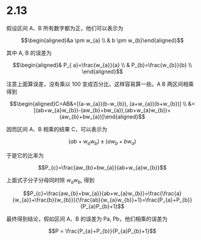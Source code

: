 # 2.13

假设区间 A、B 所有数字都为正，他们可以表示为

$$\begin{aligned}&a \pm w_{a} \\
& b \pm w_{b}\end{aligned}$$

其中 A, B 的误差为

$$\begin{aligned}& P_{ a}=\frac{w_{a}}{a} \\
& P_{b}=\frac{w_{b}}{b} \\
\end{aligned}$$

注意上面算误差，没有乘以 100 变成百分比，这样容易算一些。A B 两区间相乘得到

$$\begin{aligned}C=AB&=[(a-w_{a})(b-w_{b}), (a+w_{a})(b+w_{b})] \\
&= [(ab+w_{a}w_{b})-(aw_{b}+bw_{a}),(ab+w_{a}w_{b})+(aw_{b}+bw_{a})]\end{aligned}$$

因而区间 A、B 相乘的结果 C，可以表示为

$$(ab+w_{a}w_{b})\pm(aw_{b}+bw_{a})$$

于是它的比率为

$$P_{c}=\frac{aw_{b}+bw_{a}}{ab+w_{a}w_{b}}$$

上面式子分子分母同时除 $w_{a}w_{b}$, 得到

$$P_{c}=\frac{aw_{b}+bw_{a}}{ab+w_{a}w_{b}}=\frac{\frac{a}{w_{a}}+\frac{b}{w_{b}}}{\frac{ab}{w_{a}w_{b}}+1}=\frac{P_{a}+P_{b}}{P_{a}P_{b}+1}$$

最终得到结论，假如区间 A、B 的误差为 Pa, Pb，他们相乘的误差为

$$P = \frac{P_{a}+P_{b}}{P_{a}P_{b}+1}$$